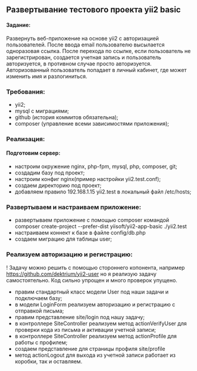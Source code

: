 ## Развертывание тестового проекта yii2 basic
#### Задание:
Развернуть веб-приложение на основе yii2 с авторизацией пользователей.
После ввода email пользователю высылается одноразовая ссылка. После перехода по ссылке, если пользователь не зарегистрирован, создается учетная запись и пользователь авторизуется, в противном случае просто авторизуется.
Авторизованный пользователь попадает в личный кабинет, где может изменить имя и разлогиниться.

### Требования:
 - yii2;
 - mysql с миграциями;
 - github (история коммитов обязательна);
 - composer (управление всеми зависимостями приложения);

### Реализация:
 #### Подготовим сервер:
 - настроим окружение nginx, php-fpm, mysql, php, composer, git;
 - создадим базу под проект;
 - настроим конфиг nginx(пример настройки yii2.test.conf);
 - создаем директорию под проект;
 - добавляем правило 192.168.1.15 yii2.test в локальный файл /etc/hosts;
 ### Развертываем и настраиваем приложение:
 - развертываем приложение с помощью composer командой composer create-project --prefer-dist yiisoft/yii2-app-basic ./yii2.test
 - настраиваем коннект к базе в файле config/db.php
 - создаем миграцию для таблицы user;
 ### Реализуем авторизацию и регистрацию:
 ! Задачу можно решить с помощью стороннего копонента, например https://github.com/dektrium/yii2-user но я реализую задачу самостоятельно.
 Код сильно упрощен и много проверок упущено.
  - правим стандартный класс модели User под наши задачи и подключаем базу;
  - в модели LoginForm реализуем авторизацию и регистрацию с отправкой письма;
  - правим представление site/login под нашу задачу;
  - в контроллере SiteController реализуем метод actionVerifyUser для проверки кода из письма и активации учетной записи;
  - в контроллере SiteController реализуем метод actionProfile для работы с профилем;
  - создаем представление для страницы профиля site/profile
  - метод actionLogout для выхода из учетной записи работает из коробки, так и оставляем.
